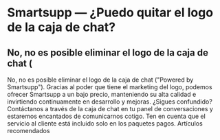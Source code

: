 # Smartsupp — ¿Puedo quitar el logo de la caja de chat?
## No, no es posible eliminar el logo de la caja de chat (
No, no es posible eliminar el logo de la caja de chat ("Powered by Smartsupp"). Gracias al poder que tiene el marketing del logo, podemos ofrecer Smartsupp a un bajo precio, manteniendo su alta calidad e invirtiendo continuamente en desarrollo y mejoras.
¿Sigues confundido? Contáctanos a través de la caja de chat en tu panel de conversaciones y estaremos encantados de comunicarnos cotigo. Ten en cuenta que el servicio al cliente está incluido solo en los paquetes pagos. 
Artículos recomendados

